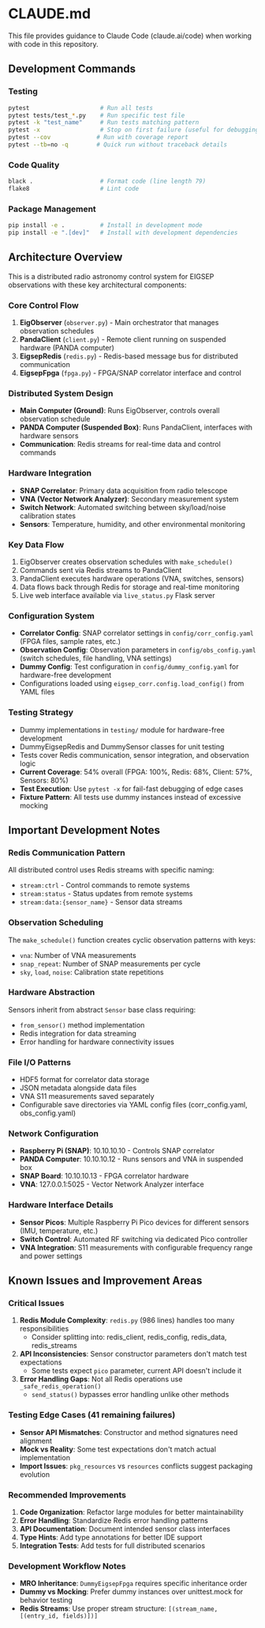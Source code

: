 # CLAUDE.md

This file provides guidance to Claude Code (claude.ai/code) when working with code in this repository.

## Development Commands

### Testing
```bash
pytest                    # Run all tests
pytest tests/test_*.py    # Run specific test file
pytest -k "test_name"     # Run tests matching pattern
pytest -x                 # Stop on first failure (useful for debugging)
pytest --cov             # Run with coverage report
pytest --tb=no -q        # Quick run without traceback details
```

### Code Quality
```bash
black .                   # Format code (line length 79)
flake8                    # Lint code
```

### Package Management
```bash
pip install -e .          # Install in development mode
pip install -e ".[dev]"   # Install with development dependencies
```

## Architecture Overview

This is a distributed radio astronomy control system for EIGSEP observations with these key architectural components:

### Core Control Flow
1. **EigObserver** (`observer.py`) - Main orchestrator that manages observation schedules
2. **PandaClient** (`client.py`) - Remote client running on suspended hardware (PANDA computer)
3. **EigsepRedis** (`redis.py`) - Redis-based message bus for distributed communication
4. **EigsepFpga** (`fpga.py`) - FPGA/SNAP correlator interface and control

### Distributed System Design
- **Main Computer (Ground)**: Runs EigObserver, controls overall observation schedule
- **PANDA Computer (Suspended Box)**: Runs PandaClient, interfaces with hardware sensors
- **Communication**: Redis streams for real-time data and control commands

### Hardware Integration
- **SNAP Correlator**: Primary data acquisition from radio telescope
- **VNA (Vector Network Analyzer)**: Secondary measurement system
- **Switch Network**: Automated switching between sky/load/noise calibration states
- **Sensors**: Temperature, humidity, and other environmental monitoring

### Key Data Flow
1. EigObserver creates observation schedules with `make_schedule()`
2. Commands sent via Redis streams to PandaClient
3. PandaClient executes hardware operations (VNA, switches, sensors)
4. Data flows back through Redis for storage and real-time monitoring
5. Live web interface available via `live_status.py` Flask server

### Configuration System
- **Correlator Config**: SNAP correlator settings in `config/corr_config.yaml` (FPGA files, sample rates, etc.)
- **Observation Config**: Observation parameters in `config/obs_config.yaml` (switch schedules, file handling, VNA settings)
- **Dummy Config**: Test configuration in `config/dummy_config.yaml` for hardware-free development
- Configurations loaded using `eigsep_corr.config.load_config()` from YAML files

### Testing Strategy
- Dummy implementations in `testing/` module for hardware-free development
- DummyEigsepRedis and DummySensor classes for unit testing
- Tests cover Redis communication, sensor integration, and observation logic
- **Current Coverage**: 54% overall (FPGA: 100%, Redis: 68%, Client: 57%, Sensors: 80%)
- **Test Execution**: Use `pytest -x` for fail-fast debugging of edge cases
- **Fixture Pattern**: All tests use dummy instances instead of excessive mocking

## Important Development Notes

### Redis Communication Pattern
All distributed control uses Redis streams with specific naming:
- `stream:ctrl` - Control commands to remote systems
- `stream:status` - Status updates from remote systems  
- `stream:data:{sensor_name}` - Sensor data streams

### Observation Scheduling
The `make_schedule()` function creates cyclic observation patterns with keys:
- `vna`: Number of VNA measurements
- `snap_repeat`: Number of SNAP measurements per cycle
- `sky`, `load`, `noise`: Calibration state repetitions

### Hardware Abstraction
Sensors inherit from abstract `Sensor` base class requiring:
- `from_sensor()` method implementation
- Redis integration for data streaming
- Error handling for hardware connectivity issues

### File I/O Patterns  
- HDF5 format for correlator data storage
- JSON metadata alongside data files  
- VNA S11 measurements saved separately
- Configurable save directories via YAML config files (corr_config.yaml, obs_config.yaml)

### Network Configuration
- **Raspberry Pi (SNAP)**: 10.10.10.10 - Controls SNAP correlator
- **PANDA Computer**: 10.10.10.12 - Runs sensors and VNA in suspended box  
- **SNAP Board**: 10.10.10.13 - FPGA correlator hardware
- **VNA**: 127.0.0.1:5025 - Vector Network Analyzer interface

### Hardware Interface Details
- **Sensor Picos**: Multiple Raspberry Pi Pico devices for different sensors (IMU, temperature, etc.)
- **Switch Control**: Automated RF switching via dedicated Pico controller
- **VNA Integration**: S11 measurements with configurable frequency range and power settings

## Known Issues and Improvement Areas

### Critical Issues
1. **Redis Module Complexity**: `redis.py` (986 lines) handles too many responsibilities
   - Consider splitting into: redis_client, redis_config, redis_data, redis_streams
2. **API Inconsistencies**: Sensor constructor parameters don't match test expectations
   - Some tests expect `pico` parameter, current API doesn't include it
3. **Error Handling Gaps**: Not all Redis operations use `_safe_redis_operation()`
   - `send_status()` bypasses error handling unlike other methods

### Testing Edge Cases (41 remaining failures)
- **Sensor API Mismatches**: Constructor and method signatures need alignment
- **Mock vs Reality**: Some test expectations don't match actual implementation
- **Import Issues**: `pkg_resources` vs `resources` conflicts suggest packaging evolution

### Recommended Improvements
1. **Code Organization**: Refactor large modules for better maintainability
2. **Error Handling**: Standardize Redis error handling patterns
3. **API Documentation**: Document intended sensor class interfaces
4. **Type Hints**: Add type annotations for better IDE support
5. **Integration Tests**: Add tests for full distributed scenarios

### Development Workflow Notes
- **MRO Inheritance**: `DummyEigsepFpga` requires specific inheritance order
- **Dummy vs Mocking**: Prefer dummy instances over unittest.mock for behavior testing
- **Redis Streams**: Use proper stream structure: `[(stream_name, [(entry_id, fields)])]`